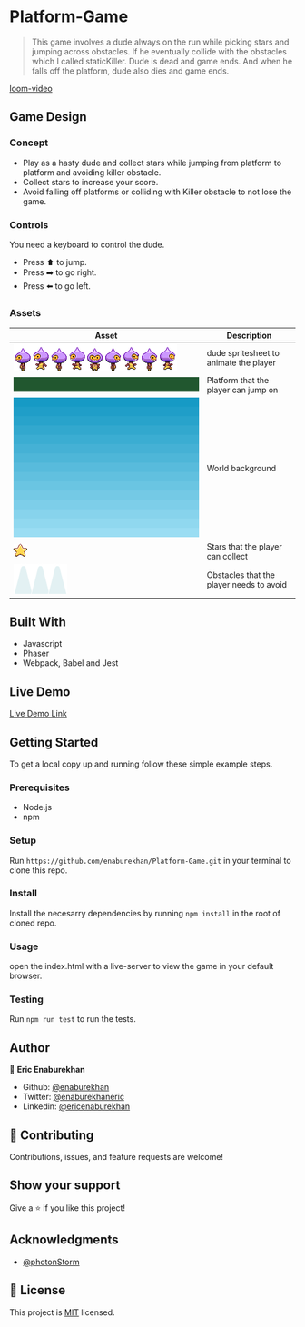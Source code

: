 # Platform-Game

> This game involves a dude always on the run while picking stars and jumping across obstacles. If he eventually collide with the obstacles which I called staticKiller. Dude is dead and game ends. And when he falls off the platform, dude also dies and game ends.

[loom-video](https://www.loom.com/share/4a2bd0a2e6b24dc3be14231418725d1c)

## Game Design

### Concept

- Play as a hasty dude and collect stars while jumping from platform to platform and avoiding killer obstacle.
- Collect stars to increase your score.
- Avoid falling off platforms or colliding with Killer obstacle to not lose the game.

### Controls

You need a keyboard to control the dude.

- Press ⬆️ to jump.
- Press ➡️ to go right.
- Press ⬅️ to go left.

### Assets

|Asset                                      |Description                            |
|-------------------------------------------|---------------------------------------|
|![dude](./dist/assets/dude.png)          |dude spritesheet to animate the player|
|![platform](./dist/assets/platform.png) |Platform that the player can jump on   |
|![sky](./dist/assets/sky.png)|World background                       |
|![star](./dist/assets/star.png)       |Stars that the player can collect |
|![staticKiller](./dist/assets/static_killer.png)        |Obstacles that the player needs to avoid  |

## Built With

- Javascript
- Phaser
- Webpack, Babel and Jest

## Live Demo

[Live Demo Link](http://ericenaburekhan.me/Platform-Game/)

## Getting Started

To get a local copy up and running follow these simple example steps.

### Prerequisites

- Node.js
- npm

### Setup

Run `https://github.com/enaburekhan/Platform-Game.git` in your terminal to clone this repo.

### Install

Install the necesarry dependencies by running `npm install` in the root of cloned repo.

### Usage

open the index.html with a live-server to view the game in your default browser.

### Testing

Run `npm run test` to run the tests.

## Author

👤 **Eric Enaburekhan**

- Github: [@enaburekhan](https://github.com/enaburekhan)
- Twitter: [@enaburekhaneric](https://twitter.com/enaburekhaneric)
- Linkedin: [@ericenaburekhan](https://www.linkedin.com/in/eric-enaburekhan-801a28100/)

## 🤝 Contributing

Contributions, issues, and feature requests are welcome!

## Show your support

Give a ⭐️ if you like this project!

## Acknowledgments

- [@photonStorm](http://phaser.io/tutorials/making-your-first-phaser-3-game/part1)

## 📝 License

This project is [MIT](./LICENSE) licensed.
